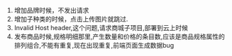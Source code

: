1. 增加品牌时候，不发出请求
2. 增加子种类的时候，点击上传图片就跳过.
3. Invalid Host header,这个问题,请求商城子项目,部署到云上时候
4. 发布商品时候,规格明细那里,产生数量和价格的条目数,应该是商品规格属性的排列组合,不能有重复,现在出现重复,前端页面生成数据bug
